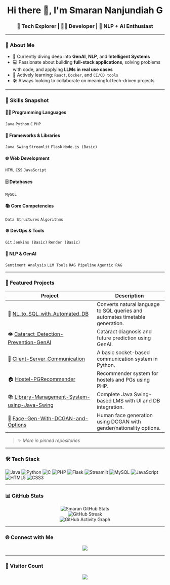 <h1 align="center">Hi there 👋, I'm Smaran Nanjundiah G</h1>
<h3 align="center">🚀 Tech Explorer | 👨‍💻 Developer | 🧠 NLP + AI Enthusiast</h3>

---

### 🧠 About Me

- 🔭 Currently diving deep into **GenAI**, **NLP**, and **Intelligent Systems**
- 💻 Passionate about building **full-stack applications**, solving problems with code, and applying **LLMs in real use cases**
- 🌱 Actively learning: `React`, `Docker`, and `CI/CD tools`
- 🛠️ Always looking to collaborate on meaningful tech-driven projects

---

### 🚀 Skills Snapshot

#### 👨‍💻 Programming Languages
`Java` `Python` `C` `PHP`

#### 🧰 Frameworks & Libraries
`Java Swing` `Streamlit` `Flask` `Node.js (Basic)`

#### 🌐 Web Development
`HTML` `CSS` `JavaScript`

#### 🗄️ Databases
`MySQL`

#### 📚 Core Competencies
`Data Structures` `Algorithms`

#### ⚙️ DevOps & Tools
`Git` `Jenkins (Basic)` `Render (Basic)`

#### 🤖 NLP & GenAI
`Sentiment Analysis` `LLM Tools` `RAG Pipeline` `Agentic RAG`

---

### 📌 Featured Projects

| Project | Description |
|--------|-------------|
| 🔷 [NL_to_SQL_with_Automated_DB](https://github.com/smaranng/NL_to_SQL_with_Automated_DB) | Converts natural language to SQL queries and automates timetable generation. |
| 👁️ [Cataract_Detection-Prevention-GenAI](https://github.com/smaranng/Cataract_Detection-Prevention-GenAI) | Cataract diagnosis and future prediction using GenAI. |
| 🔁 [Client-Server_Communication](https://github.com/smaranng/Client-Server_Communication) | A basic socket-based communication system in Python. |
| 🏠 [Hostel-PGRecommender](https://github.com/smaranng/Hostel-PGRecommender) | Recommender system for hostels and PGs using PHP. |
| 📚 [Library-Management-System-using-Java-Swing](https://github.com/smaranng/Library-Management-System-using-Java-Swing) | Complete Java Swing-based LMS with UI and DB integration. |
| 🎨 [Face-Gen-With-DCGAN-and-Options](https://github.com/smaranng/Face-Gen-With-DCGAN-and-Options) | Human face generation using DCGAN with gender/nationality options. |

> ✨ _More in pinned repositories_

---

### 🛠️ Tech Stack

![Java](https://img.shields.io/badge/Java-ED8B00?style=for-the-badge&logo=java&logoColor=white)
![Python](https://img.shields.io/badge/Python-3776AB?style=for-the-badge&logo=python&logoColor=white)
![C](https://img.shields.io/badge/C-00599C?style=for-the-badge&logo=c&logoColor=white)
![PHP](https://img.shields.io/badge/PHP-777BB4?style=for-the-badge&logo=php&logoColor=white)
![Flask](https://img.shields.io/badge/Flask-000?style=for-the-badge&logo=flask&logoColor=white)
![Streamlit](https://img.shields.io/badge/Streamlit-FF4B4B?style=for-the-badge&logo=streamlit&logoColor=white)
![MySQL](https://img.shields.io/badge/MySQL-00758F?style=for-the-badge&logo=mysql&logoColor=white)
![JavaScript](https://img.shields.io/badge/JavaScript-F7DF1E?style=for-the-badge&logo=javascript&logoColor=black)
![HTML5](https://img.shields.io/badge/HTML-E34F26?style=for-the-badge&logo=html5&logoColor=white)
![CSS3](https://img.shields.io/badge/CSS-1572B6?style=for-the-badge&logo=css3&logoColor=white)

---

### 📊 GitHub Stats

<p align="center">
  <img src="https://github-readme-stats.vercel.app/api?username=smaranng&show_icons=true&theme=tokyonight" alt="Smaran GitHub Stats"/>
  <br/>
  <img src="https://github-readme-streak-stats.herokuapp.com/?user=smaranng&theme=tokyonight" alt="GitHub Streak"/>
  <br/>
  <img src="https://github-readme-activity-graph.vercel.app/graph?username=smaranng&theme=tokyonight" alt="GitHub Activity Graph"/>
</p>

---

### 🌐 Connect with Me

<p align="center">
  <a href="https://www.linkedin.com/in/smaran-nanjundiah-g-a7186029a/">
    <img src="https://img.shields.io/badge/LinkedIn-blue?style=for-the-badge&logo=linkedin&logoColor=white" />
  </a>
</p>

---

### 👀 Visitor Count

<p align="center">
  <img src="https://komarev.com/ghpvc/?username=smaranng&color=blue&style=flat-square">
</p>
